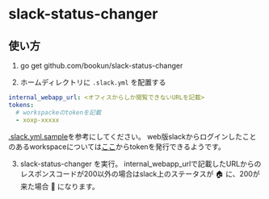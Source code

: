 # slack-status-changer

## 使い方

1. go get github.com/bookun/slack-status-changer

2. ホームディレクトリに `.slack.yml` を配置する

``` ~/.slack.yml
internal_webapp_url: <オフィスからしか閲覧できないURLを記載>
tokens:
  # workspackeのtokenを記載
  - xoxp-xxxxx
```
[.slack.yml.sample](https://github.com/bookun/slack-status-changer/blob/master/.slack.yml.sample)を参考にしてください。
web版slackからログインしたことのあるworkspaceについては[ここ](https://api.slack.com/custom-integrations/legacy-tokens)からtokenを発行できるようです。

3. slack-status-changer を実行。
internal_webapp_urlで記載したURLからのレスポンスコードが200以外の場合はslack上のステータスが :house: に、200が来た場合 :office: になります。
